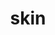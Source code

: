 ---
title: "skin"
alias: 
type: note
subject: biology
tags:
 - biology
 - sense_organs
created: 2023.01.09 11:10
created_by: Ádám
draft: true
---